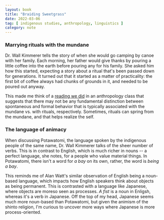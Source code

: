 ```yaml
---
layout: book
title: "Braiding Sweetgrass"
date: 2022-03-06
tag: [ indigenous studies, anthropology, linguistics ]
category: note
---
```


### Marrying rituals with the mundane

Dr. Wall Kimmerer tells the story of when she would go camping by canoe with her family. Each morning, her father would give thanks by pouring a little coffee into the earth before pouring any for his family. She asked him how this started, expecting a story about a ritual that's been passed down for generations. It turned out that it started as a matter of practicality: the first bit of coffee always had chunks of grounds in it, and needed to be poured out anyway.

This made me think of a [reading we did](https://www.jstor.org/stable/3094937) in an anthropology class that suggests that there may not be any fundamental distinction between spontaneous and formal behavior that is typically associated with the mundane vs. with rituals, respectively. Sometimes, rituals can spring from the mundane, and that helps realize the self.

### The language of animacy

When discussing Potawatomi, the language spoken by the indigenous people of the same name, Dr. Wall Kimmerer talks of the sheer number of verbs. This is in contrast to English, which is much richer in nouns -- a perfect language, she notes, for a people who value material things. In Potawatomi, there isn't a word for *a bay* on its own, rather, the word is *being a bay*. 

This reminds me of Alan Watt's similar observation of English being a noun-based language, which impacts how English speakers think about objects as being permanent. This is contrasted with a language like Japanese, where objects are moreso seen as processes. *A fist* is a noun in Enligsh, whereas it's a verb in Japanese. Off the top of my head, Japanese seems much more noun-based than Potawatomi, but given the animism of the shinto religion, I'm curious to uncover more ways where Japanese is more process-oriented.
